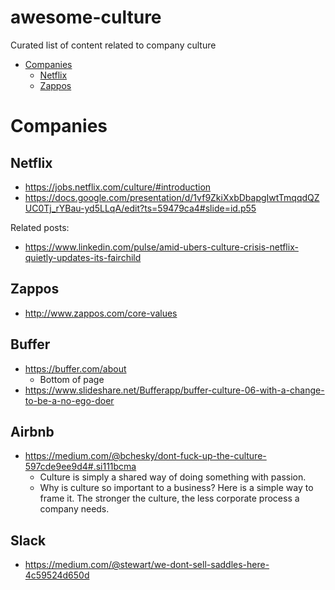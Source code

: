 
# awesome-culture
Curated list of content related to company culture

- [Companies](#companies)
  - [Netflix](#netflix)
  - [Zappos](#zappos)

# Companies

## Netflix

* https://jobs.netflix.com/culture/#introduction
* https://docs.google.com/presentation/d/1vf9ZkiXxbDbapgIwtTmqqdQZUC0Tj_rYBau-yd5LLqA/edit?ts=59479ca4#slide=id.p55

Related posts:

* https://www.linkedin.com/pulse/amid-ubers-culture-crisis-netflix-quietly-updates-its-fairchild


## Zappos

* http://www.zappos.com/core-values

## Buffer

* https://buffer.com/about
    * Bottom of page
* https://www.slideshare.net/Bufferapp/buffer-culture-06-with-a-change-to-be-a-no-ego-doer

## Airbnb

* https://medium.com/@bchesky/dont-fuck-up-the-culture-597cde9ee9d4#.si111bcma
    * Culture is simply a shared way of doing something with passion.
    * Why is culture so important to a business? Here is a simple way to frame it. The stronger the culture, the less corporate process a company needs.
        

## Slack

* https://medium.com/@stewart/we-dont-sell-saddles-here-4c59524d650d



